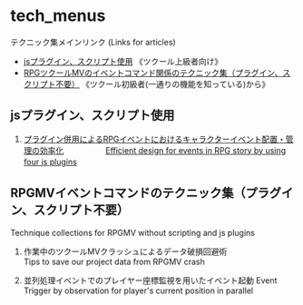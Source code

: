 # tech_menus
テクニック集メインリンク (Links for articles)
- [jsプラグイン、スクリプト使用](#tag1) 《ツクール上級者向け》
- [RPGツクールMVのイベントコマンド関係のテクニック集（プラグイン、スクリプト不要）](#tag2) 《ツクール初級者(一通りの機能を知っている)から》

<h2 id="tag1">jsプラグイン、スクリプト使用</h2>

1. [プラグイン併用によるRPGイベントにおけるキャラクターイベント配置・管理の効率化](https://github.com/soryu-rmv/rmv_tech01)　　　
　　[Efficient design for events in RPG story by using four js plugins](https://github.com/soryu-rmv/rmv_tech01/blob/master/en.md)　





<h2 id="tag2">RPGMVイベントコマンドのテクニック集（プラグイン、スクリプト不要）</h2>
Technique collections for RPGMV without scripting and js plugins   



1. 作業中のツクールMVクラッシュによるデータ破損回避術   
   Tips to save our project data from RPGMV crash 
   

2. 並列処理イベントでのプレイヤー座標監視を用いたイベント起動
   Event Trigger by observation for player's current position in parallel

